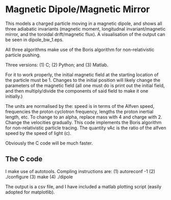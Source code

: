 # Magnetic Dipole/Magnetic Mirror

This models a charged particle moving in a magnetic dipole, and shows all three adiabatic invariants (magnetic moment, longitudnal invariant/magnetic mirror, and the toroidal drift/magnetic flux). A visualisation of the output can be seen in dipole_bw_1.eps. 

All three algorithms make use of the Boris algorithm for non-relativistic particle pushing.

Three versions: (1) C; (2) Python; and (3) Matlab.

For it to work properly, the initial magnetic field at the starting location of the particle must be 1. Changes to the initial position will likely change the parameters of the magnetic field (all one must do is print out the initial field, and then multiply/divide the components of said field to make it one initially.) 

The units are normalised by the: speed is in terms of the Alfven speed, frequencies the proton cyclotron frequency, lengths the proton inertial length, etc. To change to an alpha, replace mass with 4 and charge with 2. Change the velocities gradually. This code implements the Boris algorithm for non-relativistic particle tracing. The quantity vAc is the ratio of the alfven speed by the speed of light (c). 

Obviously the C code will be much faster. 

## The C code

I make use of autotools. Compling instructions are: (1) autoreconf -1 (2) ./configure (3) make (4) ./dipole

The output is a csv file, and I have included a matlab plotting script (easily adopted for matplotlib).
